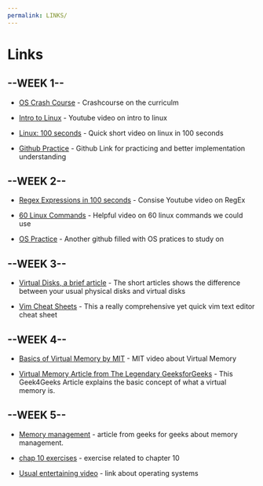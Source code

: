 ```yaml
---
permalink: LINKS/
---
```


# Links

## --WEEK 1--

* [OS Crash Course](https://www.youtube.com/watch?v=26QPDBe-NB8) - Crashcourse on the curriculm

* [Intro to Linux](https://www.youtube.com/watch?v=sWbUDq4S6Y8) - Youtube video on intro to linux

* [Linux: 100 seconds](https://www.youtube.com/watch?v=rrB13utjYV4) - Quick short video on linux in 100 seconds

* [Github Practice](https://github.com/SheldonZhong/OS_practice) - Github Link for practicing and better implementation understanding


## --WEEK 2--

* [Regex Expressions in 100 seconds](https://www.youtube.com/watch?v=sXQxhojSdZM) - Consise Youtube video on RegEx
  
* [60 Linux Commands](https://www.youtube.com/watch?v=gd7BXuUQ91w) - Helpful video on 60 linux commands we could use
  
* [OS Practice](https://github.com/vinayak-sethi/Operating-Systems-Practice) - Another github filled with OS pratices to study on

## --WEEK 3--

* [Virtual Disks, a brief article](https://www.techtarget.com/searchvirtualdesktop/definition/virtual-hard-disk-VHD) - The short articles shows the difference between your usual physical disks and virtual disks

* [Vim Cheat Sheets](https://vim.rtorr.com/) -  This a really comprehensive yet quick vim text editor cheat sheet

## --WEEK 4--

* [Basics of Virtual Memory by MIT](https://youtu.be/8yO2FBBfaB0?si=pRrgx5_KojdlE_8F) - MIT video about Virtual Memory

* [Virtual Memory Article from The Legendary GeeksforGeeks](https://www.geeksforgeeks.org/virtual-memory-in-operating-system/) - This Geek4Geeks Article explains the basic concept of what a virtual memory is.

## --WEEK 5--

* [Memory management](https://www.geeksforgeeks.org/memory-management-in-operating-system/) - article from geeks for geeks about memory management.

* [chap 10 exercises](https://www.studocu.com/row/document/xian-jiaotong-university/%E6%93%8D%E4%BD%9C%E7%B3%BB%E7%BB%9F/operating-system-concepts-exercise10/24296566) - exercise related to chapter 10

* [Usual entertaining video](https://www.youtube.com/watch?v=fkGCLIQx1MI) - link about operating systems
